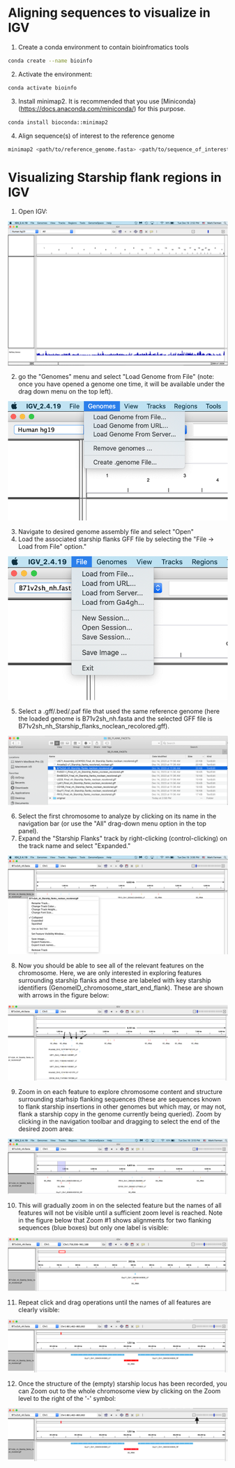 # Aligning sequences to visualize in IGV
1. Create a conda environment to contain bioinfromatics tools
```bash
conda create --name bioinfo
```
2. Activate the environment:
```bash
conda activate bioinfo
```
3. Install minimap2. It is recommended that you use [Miniconda}(https://docs.anaconda.com/miniconda/) for this purpose.
```bash
conda install bioconda::minimap2
```
4. Align sequence(s) of interest to the reference genome
```bash
minimap2 <path/to/reference_genome.fasta> <path/to/sequence_of_interest.fasta> -o soi.ref_genome.paf
```
# Visualizing Starship flank regions in IGV
1. Open IGV:
   
![IGV](/screenshots/IGV.png)

2. go the "Genomes" menu and select "Load Genome from File" (note: once you have opened a genome one time, it will be available under the drag down menu on the top left).

![LoadGenome](/screenshots/LoadGenome.png)

3. Navigate to desired genome assembly file and select "Open"
4. Load the associated starship flanks GFF file by selecting the "File -> Load from File" option."

![LoadGFF](/screenshots/LoadGFF.png)

5. Select a .gff/.bed/.paf file that used the same reference genome (here the loaded genome is B71v2sh_nh.fasta and the selected GFF file is B71v2sh_nh_Starship_flanks_noclean_recolored.gff).
   
![SelectGFF](/screenshots/SelectGFF.png)

6. Select the first chromosome to analyze by clicking on its name in the navigation bar (or use the "All" drag-down menu option in the top panel).
7. Expand the "Starship Flanks" track by right-clicking (control-clicking) on the track name and select "Expanded."
    
![SelectExpand](/screenshots/SelectExpand.png)

8. Now you should be able to see all of the relevant features on the chromosome. Here, we are only interested in exploring features surrounding starship flanks and these are labeled with key starship identifiers (GenomeID_chromosome_start_end_flank). These are shown with arrows in the figure below:
    
![FindFeatures2](/screenshots/FindFeatures2.png)

9. Zoom in on each feature to explore chromosome content and structure surrounding starhsip flanking sequences (these are sequences known to flank starship insertions in other genomes but which may, or may not, flank a starship copy in the genome currently being queried). Zoom by clicking in the navigation toolbar and dragging to select the end of the desired zoom area:
    
![DragNZoom](/screenshots/DragNZoom.png)

10. This will gradually zoom in on the selected feature but the names of all features will not be visible until a sufficient zoom level is reached. Note in the figure below that Zoom #1 shows alignments for two flanking sequences (blue boxes) but only one label is visible:
    
![Zoom1](/screenshots/Zoom1.png) 

11. Repeat click and drag operations until the names of all features are clearly visible:
    
![FullZoom](/screenshots/FullZoom.png)
    
12. Once the structure of the (empty) starship locus has been recorded, you can Zoom out to the whole chromosome view by clicking on the Zoom level to the right of the '-' symbol:
 
![ZoomOut](/screenshots/ZoomOut.png)
